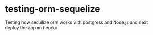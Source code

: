 # testing-orm-sequelize
Testing how sequilize orm works with postgress and Node.js and next deploy the app on heroku
